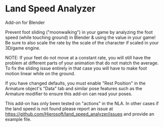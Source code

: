 # Land Speed Analyzer
Add-on for Blender

Prevent foot sliding ("moonwalking") in your game by analyzing the foot speed (while touching ground) in Blender &amp; using the value in your game! Be sure to also scale the rate by the scale of the character if scaled in your 3D/game engine.

NOTE: If your feet do not move at a constant rate, you will still have the problem at different parts of your animation that do not match the average. To fix the sliding issue entirely in that case you will have to make foot motion linear while on the ground.

If you have changed defaults, you must enable "Rest Position" in the Armature object's "Data" tab and similar pose features such as the Armature modifier to ensure this add-on can read your poses.

This add-on has only been tested on "actions" in the NLA. In other cases if the land speed is not found please report an issue at <https://github.com/Hierosoft/land_speed_analyzer/issues> and provide an example file.
